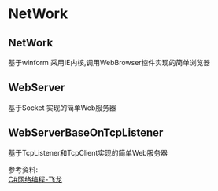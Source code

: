 # NetWork

## NetWork
  基于winform 采用IE内核,调用WebBrowser控件实现的简单浏览器

## WebServer
  基于Socket 实现的简单Web服务器

## WebServerBaseOnTcpListener
  基于TcpListener和TcpClient实现的简单Web服务器 

参考资料:  
[C#网络编程-飞龙](https://www.kancloud.cn/wizardforcel/learning-hard-csharp/111492)